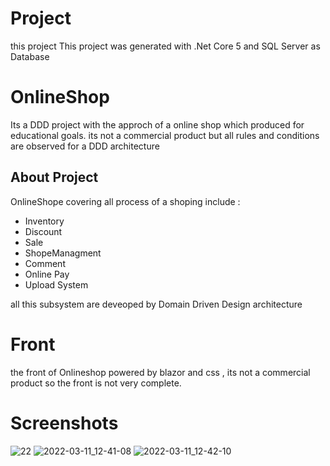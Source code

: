 # Project
this project This project was generated with .Net Core 5 and SQL Server as Database

# OnlineShop
Its a DDD project with the approch of a online shop which produced for educational goals. its not a commercial product but all rules and conditions are observed for a DDD architecture  

## About Project
OnlineShope covering all process of a shoping include :
  - Inventory
  - Discount
  - Sale
  - ShopeManagment
  - Comment
  - Online Pay
  - Upload System

all this subsystem are deveoped by Domain Driven Design architecture

# Front
the front of Onlineshop powered by blazor and css , its not a commercial product so the front is not very complete. 

# Screenshots

![22](https://user-images.githubusercontent.com/29880255/157837526-7647da8f-8328-409f-9f6b-ca3cc32418d2.png)
![2022-03-11_12-41-08](https://user-images.githubusercontent.com/29880255/157837535-431cfb15-ba6b-47c2-99f9-d91326c8fc64.png)
![2022-03-11_12-42-10](https://user-images.githubusercontent.com/29880255/157837536-0d98b93b-37a4-4fee-a2e6-78c451f968a1.png)
